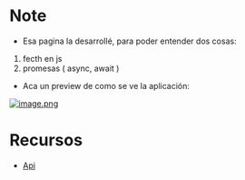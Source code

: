 # Note

- Esa pagina la desarrollé, para poder entender dos cosas:
1. fecth en js
2. promesas ( async, await ) 

- Aca un preview de como se ve la aplicación:

[![image.png](https://i.postimg.cc/gjrWSW9K/image.png)](https://postimg.cc/tn0wJ841)

# Recursos

- [Api](https://stoic.tekloon.net/stoic-quote)
